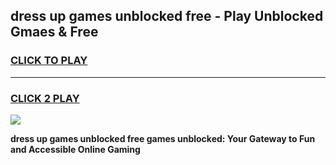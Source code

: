 
## dress up games unblocked free - Play Unblocked Gmaes & Free
<h3>
<a href="https://premium.freeplayer.one?title=dress_up_games_unblocked_free&ref=19F">CLICK TO PLAY</a></h3>
<hr>

<h3>
<a href="https://premium.freeplayer.one?title=dress_up_games_unblocked_free&ref=19F">CLICK 2 PLAY</a>
  
</h3>

<a href="https://premium.freeplayer.one?title=dress_up_games_unblocked_free&ref=19F/"><img src="https://clearcache.store/games.png"></a>


**dress up games unblocked free games unblocked: Your Gateway to Fun and Accessible Online Gaming**
